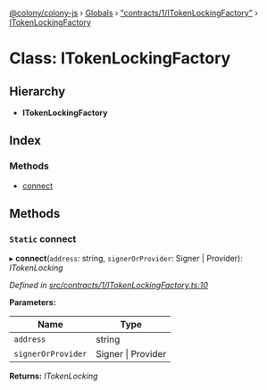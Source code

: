 [@colony/colony-js](../README.md) › [Globals](../globals.md) › ["contracts/1/ITokenLockingFactory"](../modules/_contracts_1_itokenlockingfactory_.md) › [ITokenLockingFactory](_contracts_1_itokenlockingfactory_.itokenlockingfactory.md)

# Class: ITokenLockingFactory

## Hierarchy

* **ITokenLockingFactory**

## Index

### Methods

* [connect](_contracts_1_itokenlockingfactory_.itokenlockingfactory.md#static-connect)

## Methods

### `Static` connect

▸ **connect**(`address`: string, `signerOrProvider`: Signer | Provider): *ITokenLocking*

*Defined in [src/contracts/1/ITokenLockingFactory.ts:10](https://github.com/JoinColony/colonyJS/blob/60b53ae/src/contracts/1/ITokenLockingFactory.ts#L10)*

**Parameters:**

Name | Type |
------ | ------ |
`address` | string |
`signerOrProvider` | Signer &#124; Provider |

**Returns:** *ITokenLocking*
